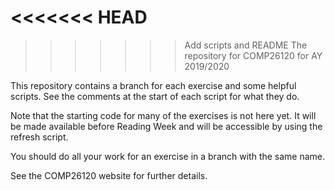 <<<<<<< HEAD
=======

>>>>>>> Add scripts and README
The repository for COMP26120 for AY 2019/2020

This repository contains a branch for each exercise and some helpful scripts. See the comments at the start of each script for what they do.

Note that the starting code for many of the exercises is not here yet. It will be made available before Reading Week and will be accessible by using the refresh script.

You should do all your work for an exercise in a branch with the same name.

See the COMP26120 website for further details.

